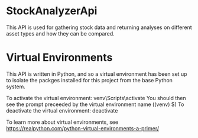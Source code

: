 # StockAnalyzerApi
This API is used for gathering stock data and returning analyses on different asset types and how they can be compared.

# Virtual Environments
This API is written in Python, and so a virtual environment has been set up to isolate the packges installed for this project
from the base Python system.

To activate the virtual environment: venv\Scripts\activate
  You should then see the prompt preceeded by the virtual environment name ((venv) $)
To deactivate the virtual environment: deactivate

To learn more about virtual environments, see https://realpython.com/python-virtual-environments-a-primer/